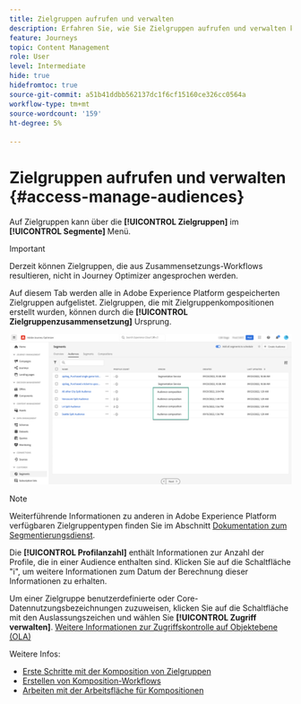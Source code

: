 ```yaml
---
title: Zielgruppen aufrufen und verwalten
description: Erfahren Sie, wie Sie Zielgruppen aufrufen und verwalten können.
feature: Journeys
topic: Content Management
role: User
level: Intermediate
hide: true
hidefromtoc: true
source-git-commit: a51b41ddbb562137dc1f6cf15160ce326cc0564a
workflow-type: tm+mt
source-wordcount: '159'
ht-degree: 5%

---
```



# Zielgruppen aufrufen und verwalten {#access-manage-audiences}

Auf Zielgruppen kann über die **[!UICONTROL Zielgruppen]** im **[!UICONTROL Segmente]** Menü.

>[!IMPORTANT]
>
>Derzeit können Zielgruppen, die aus Zusammensetzungs-Workflows resultieren, nicht in Journey Optimizer angesprochen werden.

Auf diesem Tab werden alle in Adobe Experience Platform gespeicherten Zielgruppen aufgelistet. Zielgruppen, die mit Zielgruppenkompositionen erstellt wurden, können durch die **[!UICONTROL Zielgruppenzusammensetzung]** Ursprung.

![](assets/audiences-list.png)

>[!NOTE]
>
>Weiterführende Informationen zu anderen in Adobe Experience Platform verfügbaren Zielgruppentypen finden Sie im Abschnitt [Dokumentation zum Segmentierungsdienst](https://experienceleague.adobe.com/docs/experience-platform/segmentation/ui/overview.html?lang=de).

Die **[!UICONTROL Profilanzahl]** enthält Informationen zur Anzahl der Profile, die in einer Audience enthalten sind. Klicken Sie auf die Schaltfläche &quot;i&quot;, um weitere Informationen zum Datum der Berechnung dieser Informationen zu erhalten.

Um einer Zielgruppe benutzerdefinierte oder Core-Datennutzungsbezeichnungen zuzuweisen, klicken Sie auf die Schaltfläche mit den Auslassungszeichen und wählen Sie **[!UICONTROL Zugriff verwalten]**. [Weitere Informationen zur Zugriffskontrolle auf Objektebene (OLA)](../administration/object-based-access.md)

<!--
-edit an audience?
-->

Weitere Infos:

* [Erste Schritte mit der Komposition von Zielgruppen](get-started-audience-orchestration.md)
* [Erstellen von Komposition-Workflows](create-compositions.md)
* [Arbeiten mit der Arbeitsfläche für Kompositionen](composition-canvas.md)
